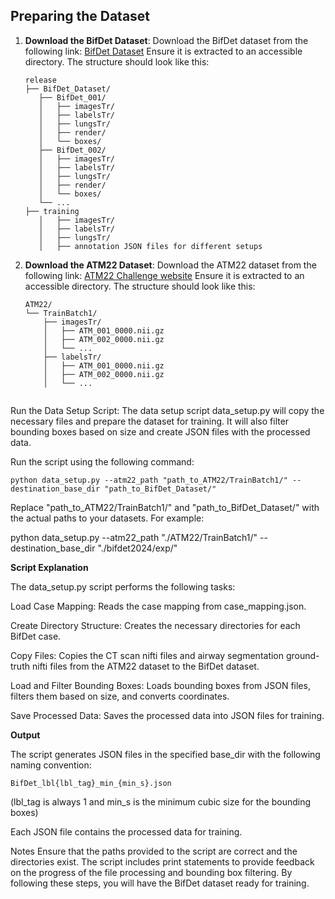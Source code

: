 ## Preparing the Dataset

1. **Download the BifDet Dataset**:
   Download the BifDet dataset from the following link:
   [BifDet Dataset](https://...)
   Ensure it is extracted to an accessible directory. The structure should look like this:

   ```
   release
   ├── BifDet_Dataset/
      ├── BifDet_001/
      │   ├── imagesTr/
      │   ├── labelsTr/
      │   ├── lungsTr/
      │   ├── render/
      │   └── boxes/
      ├── BifDet_002/
      │   ├── imagesTr/
      │   ├── labelsTr/
      │   ├── lungsTr/
      │   ├── render/
      │   └── boxes/
      └── ...
   ├── training
      │   ├── imagesTr/
      │   ├── labelsTr/
      │   ├── lungsTr/
      │   ├── annotation JSON files for different setups 

3. **Download the ATM22 Dataset**:
   Download the ATM22 dataset from the following link:
   [ATM22 Challenge website](https://...)
   Ensure it is extracted to an accessible directory. The structure should look like this:

   ```
   ATM22/
   └── TrainBatch1/
       ├── imagesTr/
       │   ├── ATM_001_0000.nii.gz
       │   ├── ATM_002_0000.nii.gz
       │   └── ...
       ├── labelsTr/
       │   ├── ATM_001_0000.nii.gz
       │   ├── ATM_002_0000.nii.gz
       │   └── ...


Run the Data Setup Script:
The data setup script data_setup.py will copy the necessary files and prepare the dataset for training. It will also filter bounding boxes based on size and create JSON files with the processed data.

Run the script using the following command:

```
python data_setup.py --atm22_path "path_to_ATM22/TrainBatch1/" --destination_base_dir "path_to_BifDet_Dataset/"
```

Replace "path_to_ATM22/TrainBatch1/" and "path_to_BifDet_Dataset/" with the actual paths to your datasets. For example:

python data_setup.py --atm22_path "./ATM22/TrainBatch1/" --destination_base_dir "./bifdet2024/exp/"

**Script Explanation**

The data_setup.py script performs the following tasks:

Load Case Mapping: Reads the case mapping from case_mapping.json.

Create Directory Structure: Creates the necessary directories for each BifDet case.

Copy Files: Copies the CT scan nifti files and airway segmentation ground-truth nifti files from the ATM22 dataset to the BifDet dataset.

Load and Filter Bounding Boxes: Loads bounding boxes from JSON files, filters them based on size, and converts coordinates.

Save Processed Data: Saves the processed data into JSON files for training.

**Output**

The script generates JSON files in the specified base_dir with the following naming convention:

```BifDet_lbl{lbl_tag}_min_{min_s}.json```

(lbl_tag is always 1 and min_s is the minimum cubic size for the bounding boxes)

Each JSON file contains the processed data for training.

Notes
Ensure that the paths provided to the script are correct and the directories exist.
The script includes print statements to provide feedback on the progress of the file processing and bounding box filtering.
By following these steps, you will have the BifDet dataset ready for training.
